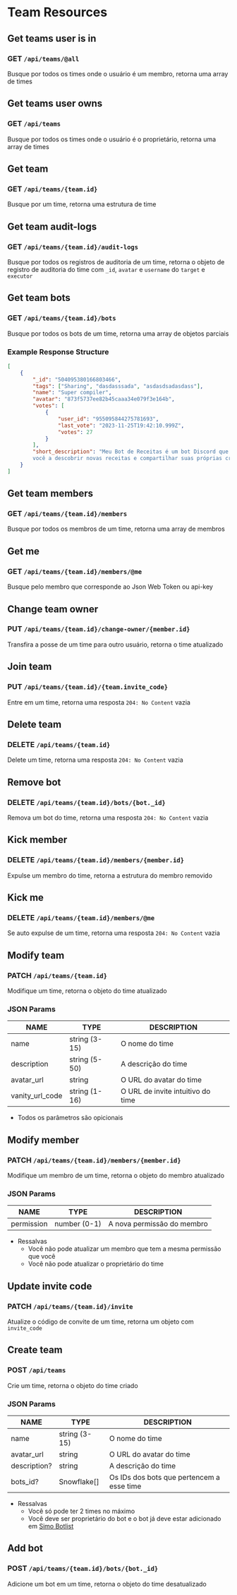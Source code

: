 # Team Resources

## Get teams user is in

### GET `/api/teams/@all`

Busque por todos os times onde o usuário é um membro, retorna uma array de times

## Get teams user owns

### GET `/api/teams`

Busque por todos os times onde o usuário é o proprietário, retorna uma array de times

## Get team

### GET `/api/teams/{team.id}`

Busque por um time, retorna uma estrutura de time

## Get team audit-logs

### GET `/api/teams/{team.id}/audit-logs`

Busque por todos os registros de auditoria de um time, retorna o objeto de registro
de auditoria do time com `_id`, `avatar` e `username` do `target` e `executor`

## Get team bots

### GET `/api/teams/{team.id}/bots`

Busque por todos os bots de um time, retorna uma array de objetos parciais

### Example Response Structure

```json
[
    {
        "_id": "504095380166803466",
        "tags": ["Sharing", "dasdasssada", "asdasdsadasdass"],
        "name": "Super compiler",
        "avatar": "873f5737ee82b45caaa34e079f3e164b",
        "votes": [
            {
                "user_id": "955095844275781693",
                "last_vote": "2023-11-25T19:42:10.999Z",
                "votes": 27
            }
        ],
        "short_description": "Meu Bot de Receitas é um bot Discord que pode ajudar
        você a descobrir novas receitas e compartilhar suas próprias criações!"
    }
]
```

## Get team members

### GET `/api/teams/{team.id}/members`

Busque por todos os membros de um time, retorna uma array de membros

## Get me

### GET `/api/teams/{team.id}/members/@me`

Busque pelo membro que corresponde ao Json Web Token ou api-key

## Change team owner

### PUT `/api/teams/{team.id}/change-owner/{member.id}`

Transfira a posse de um time para outro usuário, retorna o time atualizado

## Join team

### PUT `/api/teams/{team.id}/{team.invite_code}`

Entre em um time, retorna uma resposta `204: No Content` vazia

## Delete team

### DELETE `/api/teams/{team.id}`

Delete um time, retorna uma resposta `204: No Content` vazia

## Remove bot

### DELETE `/api/teams/{team.id}/bots/{bot._id}`

Remova um bot do time, retorna uma resposta `204: No Content` vazia

## Kick member

### DELETE `/api/teams/{team.id}/members/{member.id}`

Expulse um membro do time, retorna a estrutura do membro removido

## Kick me

### DELETE `/api/teams/{team.id}/members/@me`

Se auto expulse de um time, retorna uma resposta `204: No Content` vazia

## Modify team

### PATCH `/api/teams/{team.id}`

Modifique um time, retorna o objeto do time atualizado

### JSON Params

| NAME            | TYPE          | DESCRIPTION                       |
| --------------- | ------------- | --------------------------------- |
| name            | string (3-15) | O nome do time                    |
| description     | string (5-50) | A descrição do time               |
| avatar_url      | string        | O URL do avatar do time           |
| vanity_url_code | string (1-16) | O URL de invite intuitivo do time |

-   Todos os parâmetros são opicionais

## Modify member

### PATCH `/api/teams/{team.id}/members/{member.id}`

Modifique um membro de um time, retorna o objeto do membro atualizado

### JSON Params

| NAME       | TYPE         | DESCRIPTION                |
| ---------- | ------------ | -------------------------- |
| permission | number (0-1) | A nova permissão do membro |

-   Ressalvas
    -   Você não pode atualizar um membro que tem a mesma permissão que você
    -   Você não pode atualizar o proprietário do time

## Update invite code

### PATCH `/api/teams/{team.id}/invite`

Atualize o código de convite de um time, retorna um objeto com `invite_code`

## Create team

### POST `/api/teams`

Crie um time, retorna o objeto do time criado

### JSON Params

| NAME         | TYPE          | DESCRIPTION                               |
| ------------ | ------------- | ----------------------------------------- |
| name         | string (3-15) | O nome do time                            |
| avatar_url   | string        | O URL do avatar do time                   |
| description? | string        | A descrição do time                       |
| bots_id?     | Snowflake[]   | Os IDs dos bots que pertencem a esse time |

-   Ressalvas
    -   Você só pode ter 2 times no máximo
    -   Você deve ser proprietário do bot e o bot já deve estar adicionado em [Simo Botlist](bombadeagua.life)

## Add bot

### POST `/api/teams/{team.id}/bots/{bot._id}`

Adicione um bot em um time, retorna o objeto do time desatualizado
